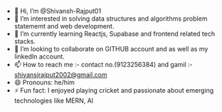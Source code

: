- 👋 Hi, I’m @Shivansh-Rajput01
- 👀 I’m interested in solving data structures and algorithms problem statememt and web development.
- 🌱 I’m currently learning Reactjs, Supabase and frontend related tech stacks.
- 💞️ I’m looking to collaborate on GITHUB account and as well as my linkedIn account.
- 📫 How to reach me :- contact no.(9123256384) and gamil :- shivansjrajput2002@gmail.com
- 😄 Pronouns: he/him
- ⚡ Fun fact: I enjoyed playing cricket and passionate about emerging technologies like MERN, AI

<!---
Shivansh-Rajput01/Shivansh-Rajput01 is a ✨ special ✨ repository because its `README.md` (this file) appears on your GitHub profile.
You can click the Preview link to take a look at your changes.
--->
